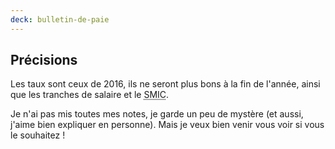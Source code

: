 ```yaml
---
deck: bulletin-de-paie
---
```


## Précisions

Les taux sont ceux de 2016, ils ne seront plus bons à la fin de l'année, ainsi que les tranches de salaire et le <abbr title="Salaire Minimum De Croissance">SMIC</abbr>.

Je n'ai pas mis toutes mes notes, je garde un peu de mystère (et aussi, j'aime bien expliquer en personne). Mais je veux bien venir vous voir si vous le souhaitez !
